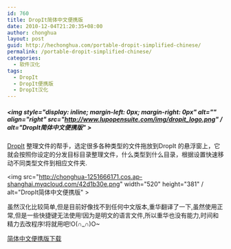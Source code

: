 ```yaml
---
id: 760
title: DropIt简体中文便携版
date: 2010-12-04T21:20:35+08:00
author: chonghua
layout: post
guid: http://hechonghua.com/portable-dropit-simplified-chinese/
permalink: /portable-dropit-simplified-chinese/
categories:
  - 软件汉化
tags:
  - DropIt
  - DropIt便携版
  - DropIt汉化
---
```

##### <img style="display: inline; margin-left: 0px; margin-right: 0px" alt="" align="right" src="http://www.lupopensuite.com/img/dropit_logo.png" / alt="DropIt简体中文便携版" >

<a href="http://www.lupopensuite.com/db/oth/dropit.htm" target="_blank">DropIt</a> 整理文件的帮手，选定很多各种类型的文件拖放到DropIt 的悬浮窗上，它就会按照你设定的分发目标目录整理文件，什么类型到什么目录，根据设置快速移动不同类型文件到相应文件夹.

<!--more-->

<img src="http://chonghua-1251666171.cos.ap-shanghai.myqcloud.com/42d1b30e.png" width="520" height="381" / alt="DropIt简体中文便携版" > 

虽然汉化比较简单,但是目前好像找不到任何中文版本,重华翻译了一下,虽然使用正常,但是一些快捷键无法使用!因为是明文的语言文件,所以重华也没有能力,时间和精力去改程序!将就用吧!O(∩_∩)O~

<a href="http://dl.dbank.com/c0vyyhftto" target="_blank">简体中文便携版下载</a>